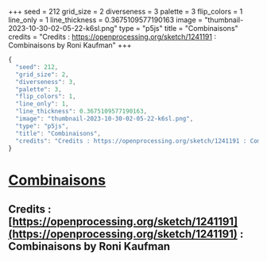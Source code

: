 +++
seed = 212
grid_size = 2
diverseness = 3
palette = 3
flip_colors = 1
line_only = 1
line_thickness = 0.3675109577190163
image = "thumbnail-2023-10-30-02-05-22-k6sl.png"
type = "p5js"
title = "Combinaisons"
credits = "Credits : https://openprocessing.org/sketch/1241191 : Combinaisons by Roni Kaufman"
+++




~~~javascript
{
  "seed": 212,
  "grid_size": 2,
  "diverseness": 3,
  "palette": 3,
  "flip_colors": 1,
  "line_only": 1,
  "line_thickness": 0.3675109577190163,
  "image": "thumbnail-2023-10-30-02-05-22-k6sl.png",
  "type": "p5js",
  "title": "Combinaisons",
  "credits": "Credits : https://openprocessing.org/sketch/1241191 : Combinaisons by Roni Kaufman"
}
~~~



# [Combinaisons](https://openprocessing.org/sketch/2066485)

## Credits : [https://openprocessing.org/sketch/1241191](https://openprocessing.org/sketch/1241191) : Combinaisons by Roni Kaufman 

